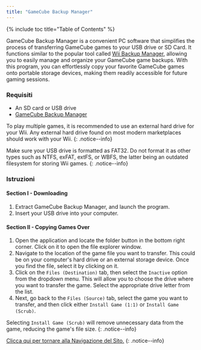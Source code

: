 ```yaml
---
title: "GameCube Backup Manager"
---
```


{% include toc title="Table of Contents" %}

GameCube Backup Manager is a convenient PC software that simplifies the process of transferring GameCube games to your USB drive or SD Card. It functions similar to the popular tool called [Wii Backup Manager](wiibackupmanager), allowing you to easily manage and organize your GameCube game backups. With this program, you can effortlessly copy your favorite GameCube games onto portable storage devices, making them readily accessible for future gaming sessions.

### Requisiti

* An SD card or USB drive
* [GameCube Backup Manager](https://github.com/AxionDrak/GameCube-Backup-Manager/releases)

To play multiple games, it is recommended to use an external hard drive for your Wii. Any external hard drive found on most modern marketplaces should work with your Wii.
{: .notice--info}

Make sure your USB drive is formatted as FAT32. Do not format it as other types such as NTFS, exFAT, extFS, or WBFS, the latter being an outdated filesystem for storing Wii games.
{: .notice--info}

### Istruzioni

#### Section I - Downloading

1. Extract GameCube Backup Manager, and launch the program.
1. Insert your USB drive into your computer.

#### Section II - Copying Games Over

1. Open the application and locate the folder button in the bottom right corner. Click on it to open the file explorer window.
1. Navigate to the location of the game file you want to transfer. This could be on your computer's hard drive or an external storage device. Once you find the file, select it by clicking on it.
1. Click on the `Files (Destination)` tab, then select the `Inactive` option from the dropdown menu. This will allow you to choose the drive where you want to transfer the game. Select the appropriate drive letter from the list.
1. Next, go back to the `Files (Source)` tab, select the game you want to transfer, and then click either `Install Game (1:1)` or `Install Game (Scrub)`.

Selecting `Install Game (Scrub)` will remove unnecessary data from the game, reducing the game's file size.
{: .notice--info}

[Clicca qui per tornare alla Navigazione del Sito.](navigazione-sito)
{: .notice--info}
